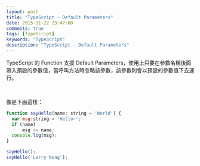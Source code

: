 ```yaml
---
layout: post
title: "TypeScript - Default Parameters"
date: 2015-11-22 23:47:00
comments: true
tags: [TypeScript]
keywords: "TypeScript"
description: "TypeScript - Default Parameters"
---
```


TypeScript 的 Function 支援 Default Parameters，使用上只要在參數名稱後面帶入預設的參數值，當呼叫方法時忽略該參數，該參數則會以預設的參數值下去運行。  

<!-- More -->

<br/>


像是下面這樣：  

```js
function sayHello(name: string = 'World') {
  var msg:string = 'Hello~';
  if (name)
      msg += name;
  console.log(msg);
}

sayHello();
sayHello('Larry Nung');
```
